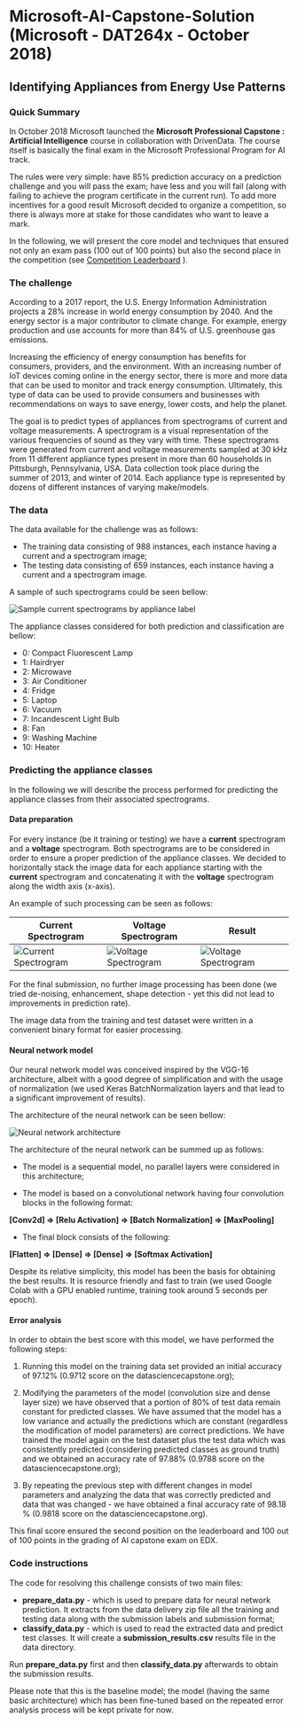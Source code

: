
# Microsoft-AI-Capstone-Solution (Microsoft - DAT264x - October 2018)

## Identifying Appliances from Energy Use Patterns

### Quick Summary

In October 2018 Microsoft launched the **Microsoft Professional Capstone : Artificial Intelligence** course in collaboration with DrivenData. The course itself is basically the final exam in the Microsoft Professional Program for AI track.

The rules were very simple: have 85% prediction accuracy on a prediction challenge and you will pass the exam; have less and you will fail (along with failing to achieve the program certificate in the current run). To add more incentives for a good result Microsoft decided to organize a competition, so there is always more at stake for those candidates who want to leave a mark.  

In the following, we will present the core model and techniques that ensured not only an exam pass (100 out of 100 points) but also the second place in the competition (see [Competition Leaderboard](https://datasciencecapstone.org/competitions/10/appliances-energy-use/leaderboard/) ).

### The challenge

According to a 2017 report, the U.S. Energy Information Administration projects a 28% increase in world energy consumption by 2040. And the energy sector is a major contributor to climate change. For example, energy production and use accounts for more than 84% of U.S. greenhouse gas emissions.

Increasing the efficiency of energy consumption has benefits for consumers, providers, and the environment. With an increasing number of IoT devices coming online in the energy sector, there is more and more data that can be used to monitor and track energy consumption. Ultimately, this type of data can be used to provide consumers and businesses with recommendations on ways to save energy, lower costs, and help the planet.

The goal is to predict types of appliances from spectrograms of current and voltage measurements. A spectrogram is a visual representation of the various frequencies of sound as they vary with time. These spectrograms were generated from current and voltage measurements sampled at 30 kHz from 11 different appliance types present in more than 60 households in Pittsburgh, Pennsylvania, USA. Data collection took place during the summer of 2013, and winter of 2014. Each appliance type is represented by dozens of different instances of varying make/models.

### The data

The data available for the challenge was as follows:

- The training data consisting of 988 instances, each instance having a current and a spectrogram image;
- The testing data consisting of 659 instances, each instance having a current and a spectrogram image.

A sample of such spectrograms could be seen bellow:

![Sample current spectrograms by appliance label](./doc/img/sample_appliances_current.png)

The appliance classes considered for both prediction and classification are bellow:

* 0: Compact Fluorescent Lamp
* 1: Hairdryer
* 2: Microwave
* 3: Air Conditioner
* 4: Fridge
* 5: Laptop
* 6: Vacuum
* 7: Incandescent Light Bulb
* 8: Fan
* 9: Washing Machine
* 10: Heater

### Predicting the appliance classes

In the following we will describe the process performed for predicting the appliance classes from their associated spectrograms.

#### Data preparation

For every instance (be it training or testing) we have a **current** spectrogram and a **voltage** spectrogram. Both spectrograms are to be considered in order to ensure a proper prediction of the appliance classes.
We decided to horizontally stack the image data for each appliance starting with the **current** spectrogram and concatenating it with the **voltage** spectrogram along the width axis (x-axis).

An example of such processing can be seen as follows:

|Current Spectrogram|Voltage Spectrogram|Result|
|---|---|---|
|![Current Spectrogram](./doc/img/1000_c.png)|![Voltage Spectrogram](./doc/img/1000_v.png)|![Voltage Spectrogram](./doc/img/1000_result.png)|

For the final submission, no further image processing has been done (we tried de-noising, enhancement, shape detection - yet this did not lead to improvements in prediction rate).

The image data from the training and test dataset were written in a convenient binary format for easier processing.

#### Neural network model

Our neural network model was conceived inspired by the VGG-16 architecture, albeit with a good degree of simplification and with the usage of normalization (we used Keras BatchNormalization layers and that lead to a significant improvement of results).

The architecture of the neural network can be seen bellow:

![Neural network architecture](./doc/img/model.png) 

The architecture of the neural network can be summed up as follows:

- The model is a sequential model, no parallel layers were considered in this architecture;

- The model is based on a convolutional network having four convolution blocks in the following format:

**[Conv2d] => [Relu Activation] => [Batch Normalization] => [MaxPooling]**

- The final block consists of the following: 

**[Flatten] => [Dense] => [Dense] => [Softmax Activation]**

Despite its relative simplicity, this model has been the basis for obtaining the best results. It is resource friendly and fast to train (we used Google Colab with a GPU enabled runtime, training took around 5 seconds per epoch).

#### Error analysis

In order to obtain the best score with this model, we have performed the following steps: 

1. Running this model on the training data set provided an initial accuracy of 97.12% (0.9712 score on the datasciencecapstone.org);

2. Modifying the parameters of the model (convolution size and dense layer size) we have observed that a portion of 80% of test data remain constant for predicted classes. We have assumed that the model has a low variance and actually the predictions which are constant (regardless the modification of model parameters) are correct predictions. We have trained the model again on the test dataset plus the test data which was consistently predicted (considering predicted classes as ground truth) and we obtained an accuracy rate of 97.88% (0.9788 score on the datasciencecapstone.org);

3. By repeating the previous step with different changes in model parameters and analyzing the data that was correctly predicted and data that was changed - we have obtained a final accuracy rate of 98.18 % (0.9818 score on the datasciencecapstone.org).

This final score ensured the second position on the leaderboard and 100 out of 100 points in the grading of AI capstone exam on EDX.

### Code instructions

The code for resolving this challenge consists of two main files:

* **prepare_data.py** - which is used to prepare data for neural network prediction. It extracts from the data delivery zip file all the training and testing data along with the submission labels and submission format;
* **classify_data.py** - which is used to read the extracted data and predict test classes. It will create a **submission_results.csv** results file in the data directory.

Run **prepare_data.py** first and then **classify_data.py** afterwards to obtain the submission results.

Please note that this is the baseline model; the model (having the same basic architecture) which has been fine-tuned based on the repeated error analysis process will be kept private for now.
